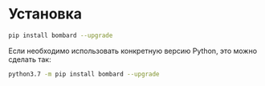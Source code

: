 # Установка

```bash
pip install bombard --upgrade
```

Если необходимо использовать конкретную версию Python, это можно сделать так:

```bash
python3.7 -m pip install bombard --upgrade
```
